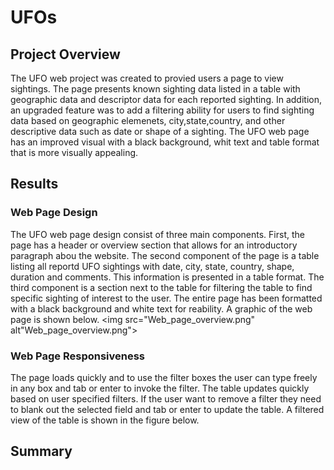 # UFOs
## Project Overview
The UFO web project was created to provied users a page to view sightings.  The page presents known sighting data listed in a table with geographic data and descriptor data for each reported sighting.  In addition, an upgraded feature was to add a filtering ability for users to find sighting data based on geographic elemenets, city,state,country, and other descriptive data such as date or shape of a sighting. The UFO web page has an improved visual with a black background, whit text and table format that is more visually appealing.
## Results
### Web Page Design
The UFO web page design consist of three main components.  First, the page has a header or overview section that allows for an introductory paragraph abou the website.  The second component of the page is a table listing all reportd UFO sightings with date, city, state, country,  shape, duration and comments.  This information is presented in a table format. The third component is a section next to the table for filtering the table to find specific sighting of interest to the user.  The entire page has been formatted with a black background and white text for reability.  A graphic of the web page is shown below.
<img src="Web_page_overview.png" alt"Web_page_overview.png">
### Web Page Responsiveness
The page loads quickly and to use the filter boxes the user can type freely in any box and tab or enter to invoke the filter.  The table updates quickly based on user specified filters.  If the user want to remove a filter they need to blank out the selected field and tab or enter to update the table.  A filtered view of the table is shown in the figure below.

## Summary
